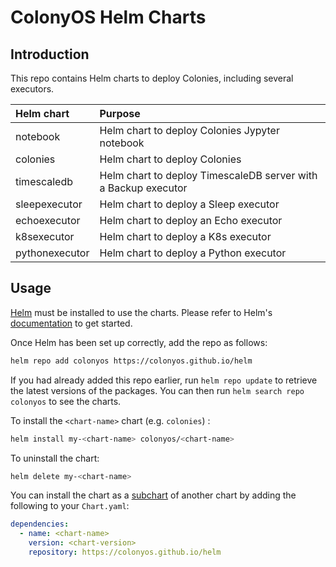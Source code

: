 # ColonyOS Helm Charts

## Introduction

This repo contains Helm charts to deploy Colonies, including several executors.

| Helm chart     | Purpose                                                         |
| :---           | :-----------                                                    |
| notebook       | Helm chart to deploy Colonies Jypyter notebook                  |
| colonies       | Helm chart to deploy Colonies                                   |
| timescaledb    | Helm chart to deploy TimescaleDB server with a Backup executor  |
| sleepexecutor  | Helm chart to deploy a Sleep executor                           |
| echoexecutor   | Helm chart to deploy an Echo executor                           |
| k8sexecutor    | Helm chart to deploy a K8s executor                             |
| pythonexecutor | Helm chart to deploy a Python executor                          |

## Usage

[Helm](https://helm.sh) must be installed to use the charts.  Please refer to Helm's [documentation](https://helm.sh/docs) to get started.

Once Helm has been set up correctly, add the repo as follows:

```sh
helm repo add colonyos https://colonyos.github.io/helm
```

If you had already added this repo earlier, run `helm repo update` to retrieve the latest versions of the packages.  You can then run `helm search repo colonyos` to see the charts.

To install the `<chart-name>` chart (e.g. `colonies`) :

```sh
helm install my-<chart-name> colonyos/<chart-name>
```

To uninstall the chart:

```sh
helm delete my-<chart-name>
```

You can install the chart as a [subchart](https://helm.sh/docs/chart_template_guide/subcharts_and_globals/) of another chart by adding the following to your `Chart.yaml`:

```yaml
dependencies:
  - name: <chart-name>
    version: <chart-version>
    repository: https://colonyos.github.io/helm
```
